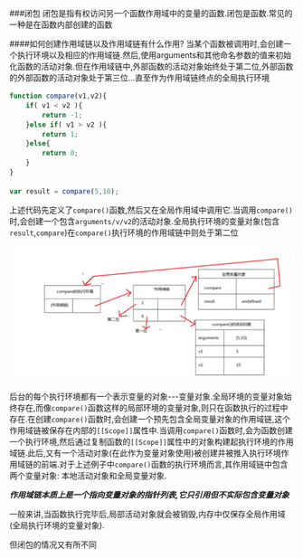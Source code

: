 ###闭包
闭包是指有权访问另一个函数作用域中的变量的函数.闭包是函数.常见的一种是在函数内部创建的函数

####如何创建作用域链以及作用域链有什么作用?
当某个函数被调用时,会创建一个执行环境以及相应的作用域链.然后,使用arguments和其他命名参数的值来初始化函数的活动对象.但在作用域链中,外部函数的活动对象始终处于第二位,外部函数的外部函数的活动对象处于第三位...直至作为作用域链终点的全局执行环境

```javascript
function compare(v1,v2){
    if( v1 < v2 ){
        return -1;
    }else if( v1 > v2 ){
        return 1;
    }else{
        return 0;
    }
}

var result = compare(5,10);
```

上述代码先定义了`compare()`函数,然后又在全局作用域中调用它.当调用`compare()`时,会创建一个包含`arguments/v/v2`的活动对象.全局执行环境的变量对象(包含`result`,`compare`)在`compare()`执行环境的作用域链中则处于第二位

![scope](img/scope1.png)

后台的每个执行环境都有一个表示变量的对象---变量对象.全局环境的变量对象始终存在,而像`compare()`函数这样的局部环境的变量对象,则只在函数执行的过程中存在.在创建`compare()`函数时,会创建一个预先包含全局变量对象的作用域链,这个作用域链被保存在内部的`[[Scope]]`属性中.当调用`compare()`函数时,会为函数创建一个执行环境,然后通过复制函数的`[[Scope]]`属性中的对象构建起执行环境的作用域链.此后,又有一个活动对象(在此作为变量对象使用)被创建并被推入执行环境作用域链的前端.对于上述例子中`compare()`函数的执行环境而言,其作用域链中包含两个变量对象: 本地活动对象和全局变量对象.

**_作用域链本质上是一个指向变量对象的指针列表,它只引用但不实际包含变量对象_**

一般来讲,当函数执行完毕后,局部活动对象就会被销毁,内存中仅保存全局作用域(全局执行环境的变量对象).

但闭包的情况又有所不同